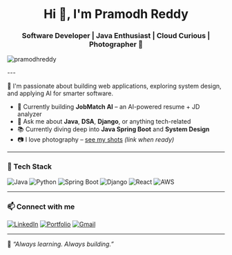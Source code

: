 <h1 align="center">Hi 👋, I'm Pramodh Reddy</h1>
<h3 align="center">Software Developer | Java Enthusiast | Cloud Curious | Photographer 📸</h3>

<p align="left">
  <img src="https://komarev.com/ghpvc/?username=pramodhreddy&label=Profile%20views&color=0e75b6&style=flat" alt="pramodhreddy" />
</p>
---

🚀 I'm passionate about building web applications, exploring system design, and applying AI for smarter software.

- 🎯 Currently building **JobMatch AI** – an AI-powered resume + JD analyzer
- 💬 Ask me about **Java**, **DSA**, **Django**, or anything tech-related
- 📚 Currently diving deep into **Java Spring Boot** and **System Design**
- 📷 I love photography – [see my shots](https://your-photography-link.com) *(link when ready)*

---

### 🧰 Tech Stack

![Java](https://img.shields.io/badge/Java-%23ED8B00.svg?style=flat&logo=java&logoColor=white)
![Python](https://img.shields.io/badge/Python-%2314354C.svg?style=flat&logo=python&logoColor=white)
![Spring Boot](https://img.shields.io/badge/SpringBoot-%236DB33F.svg?style=flat&logo=spring-boot&logoColor=white)
![Django](https://img.shields.io/badge/Django-%23092E20.svg?style=flat&logo=django&logoColor=white)
![React](https://img.shields.io/badge/React-%2361DAFB.svg?style=flat&logo=react&logoColor=white)
![AWS](https://img.shields.io/badge/AWS-%23FF9900.svg?style=flat&logo=amazon-aws&logoColor=white)

---

### 📫 Connect with me

[![LinkedIn](https://img.shields.io/badge/LinkedIn-%230077B5.svg?style=for-the-badge&logo=linkedin&logoColor=white)](https://linkedin.com/in/your-link)
[![Portfolio](https://img.shields.io/badge/Portfolio-%23f2f2f2.svg?style=for-the-badge&logo=firefox&logoColor=black)](https://pramodhreddy.com)
[![Gmail](https://img.shields.io/badge/Email-%23D14836.svg?style=for-the-badge&logo=gmail&logoColor=white)](mailto:your.email@gmail.com)

---

🧠 *“Always learning. Always building.”*
